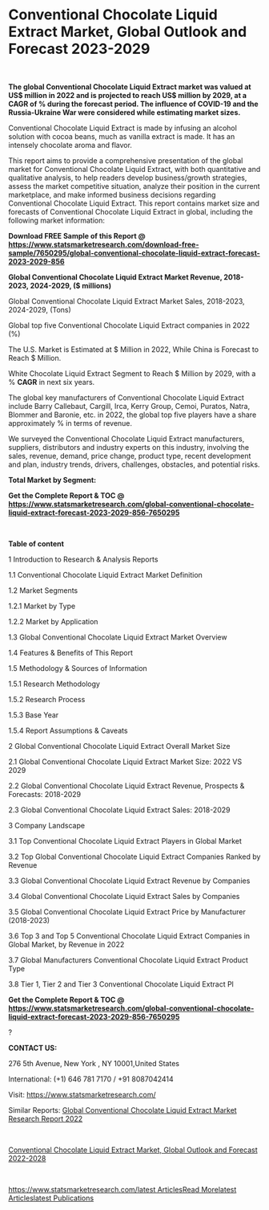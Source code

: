 <h1>Conventional Chocolate Liquid Extract Market, Global Outlook and Forecast 2023-2029</h1><br/><p><strong>The global Conventional Chocolate Liquid Extract market was valued at US$ million in 2022 and is projected to reach US$ million by 2029, at a <strong>CAGR</strong> of % during the forecast period. The influence of COVID-19 and the Russia-Ukraine War were considered while estimating market sizes.</strong></p>
 
 
 
 <p>Conventional Chocolate Liquid Extract is made by infusing an alcohol solution with cocoa beans, much as vanilla extract is made. It has an intensely chocolate aroma and flavor.</p>
 
 
 
 <p>This report aims to provide a comprehensive presentation of the global market for Conventional Chocolate Liquid Extract, with both quantitative and qualitative analysis, to help readers develop business/growth strategies, assess the market competitive situation, analyze their position in the current marketplace, and make informed business decisions regarding Conventional Chocolate Liquid Extract. This report contains market size and forecasts of Conventional Chocolate Liquid Extract in global, including the following market information:</p>
 
 
 
 <p><strong>Download FREE Sample of this Report @ <a href="https://www.statsmarketresearch.com/download-free-sample/7650295/global-conventional-chocolate-liquid-extract-forecast-2023-2029-856">https://www.statsmarketresearch.com/download-free-sample/7650295/global-conventional-chocolate-liquid-extract-forecast-2023-2029-856</a></strong></p>
 
 
 
 <p><strong>Global Conventional Chocolate Liquid Extract Market Revenue, 2018-2023, 2024-2029, ($ millions)</strong></p>
 
 
 
 <p>Global Conventional Chocolate Liquid Extract Market Sales, 2018-2023, 2024-2029, (Tons)</p>
 
 
 
 <p>Global top five Conventional Chocolate Liquid Extract companies in 2022 (%)</p>
 
 
 
 <p>The U.S. Market is Estimated at $ Million in 2022, While China is Forecast to Reach $ Million.</p>
 
 
 
 <p>White Chocolate Liquid Extract Segment to Reach $ Million by 2029, with a % <strong>CAGR</strong> in next six years.</p>
 
 
 
 <p>The global key manufacturers of Conventional Chocolate Liquid Extract include Barry Callebaut, Cargill, Irca, Kerry Group, Cemoi, Puratos, Natra, Blommer and Baronie, etc. in 2022, the global top five players have a share approximately % in terms of revenue.</p>
 
 
 
 <p>We surveyed the Conventional Chocolate Liquid Extract manufacturers, suppliers, distributors and industry experts on this industry, involving the sales, revenue, demand, price change, product type, recent development and plan, industry trends, drivers, challenges, obstacles, and potential risks.</p>
 
 
 
 <p><strong>Total Market by Segment:</strong></p>
 
 
 
 <div><b>Get the Complete Report & TOC @ <a href="https://www.statsmarketresearch.com/global-conventional-chocolate-liquid-extract-forecast-2023-2029-856-7650295">https://www.statsmarketresearch.com/global-conventional-chocolate-liquid-extract-forecast-2023-2029-856-7650295</a></b></div>
 
 
 
 <p><br />
 
 <b>Table of content</b></p>
 
 
 
 <p>1 Introduction to Research & Analysis Reports<br />
 
 1.1 Conventional Chocolate Liquid Extract Market Definition<br />
 
 1.2 Market Segments<br />
 
 1.2.1 Market by Type<br />
 
 1.2.2 Market by Application<br />
 
 1.3 Global Conventional Chocolate Liquid Extract Market Overview<br />
 
 1.4 Features & Benefits of This Report<br />
 
 1.5 Methodology & Sources of Information<br />
 
 1.5.1 Research Methodology<br />
 
 1.5.2 Research Process<br />
 
 1.5.3 Base Year<br />
 
 1.5.4 Report Assumptions & Caveats<br />
 
 2 Global Conventional Chocolate Liquid Extract Overall Market Size<br />
 
 2.1 Global Conventional Chocolate Liquid Extract Market Size: 2022 VS 2029<br />
 
 2.2 Global Conventional Chocolate Liquid Extract Revenue, Prospects & Forecasts: 2018-2029<br />
 
 2.3 Global Conventional Chocolate Liquid Extract Sales: 2018-2029<br />
 
 3 Company Landscape<br />
 
 3.1 Top Conventional Chocolate Liquid Extract Players in Global Market<br />
 
 3.2 Top Global Conventional Chocolate Liquid Extract Companies Ranked by Revenue<br />
 
 3.3 Global Conventional Chocolate Liquid Extract Revenue by Companies<br />
 
 3.4 Global Conventional Chocolate Liquid Extract Sales by Companies<br />
 
 3.5 Global Conventional Chocolate Liquid Extract Price by Manufacturer (2018-2023)<br />
 
 3.6 Top 3 and Top 5 Conventional Chocolate Liquid Extract Companies in Global Market, by Revenue in 2022<br />
 
 3.7 Global Manufacturers Conventional Chocolate Liquid Extract Product Type<br />
 
 3.8 Tier 1, Tier 2 and Tier 3 Conventional Chocolate Liquid Extract Pl</p>
 
 
 
 <div><b>Get the Complete Report & TOC @ <a href="https://www.statsmarketresearch.com/global-conventional-chocolate-liquid-extract-forecast-2023-2029-856-7650295">https://www.statsmarketresearch.com/global-conventional-chocolate-liquid-extract-forecast-2023-2029-856-7650295</a></b></div>
 
 
 
 <p>? </p>
 
 
 
 <p><b>CONTACT US:</b><br />
 
 276 5th Avenue, New York , NY 10001,United States<br />
 
 International: (+1) 646 781 7170 / +91 8087042414<br />
 
 Visit: <a href="https://www.statsmarketresearch.com/">https://www.statsmarketresearch.com/</a><br />
 
 Similar Reports: <a href="https://www.statsmarketresearch.com/global-conventional-chocolate-liquid-extract-forecast-2023-2029-856-7650295">Global Conventional Chocolate Liquid Extract Market Research Report 2022</a><br />
 
 <br />
 
 <a href="https://www.statsmarketresearch.com/global-conventional-chocolate-liquid-extract-forecast-2023-2029-856-7650295">Conventional Chocolate Liquid Extract Market, Global Outlook and Forecast 2022-2028</a><br />
 
 <br />
 
 <a href="https://gyeongbokgung.com">https://www.statsmarketresearch.com/</a><a href="https://hallyeomaritime.com">latest Articles</a><a href="https://jingwansa.com">Read More</a><a href="https://nguoiviet.jp/">latest Articles</a><a href="https://www.intelmarketresearch.com/">latest Publications</a></p>